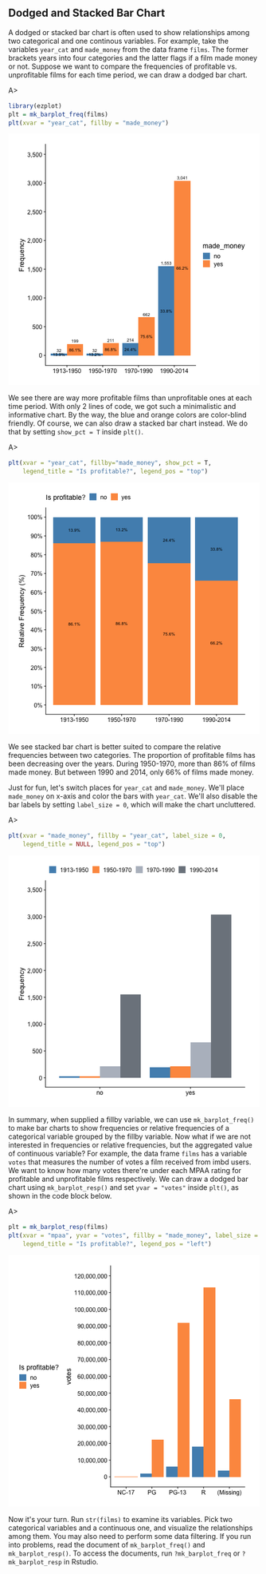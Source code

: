 ## Dodged and Stacked Bar Chart

A dodged or stacked bar chart is often used to show relationships among two 
categorical and one continous variables. For example, take the variables 
`year_cat` and `made_money` from the data frame `films`. The former brackets 
years into four categories and the latter flags if a film made money or not. 
Suppose we want to compare the frequencies of profitable vs. 
unprofitable films for each time period, we can draw a dodged bar chart.

A>
```r
library(ezplot)
plt = mk_barplot_freq(films)
plt(xvar = "year_cat", fillby = "made_money")
```

![Number of Profitable vs. Unprofitable Films for Each Time Period](images/barplot_dodged-1.png)
 
We see there are way more profitable films than unprofitable ones at each time 
period. With only 2 lines of code, we got such a minimalistic and informative 
chart. By the way, the blue and orange colors are color-blind friendly. 
Of course, we can also draw a stacked bar chart instead. We do that by setting
`show_pct = T` inside `plt()`.

A>
```r
plt(xvar = "year_cat", fillby="made_money", show_pct = T, 
    legend_title = "Is profitable?", legend_pos = "top")
```

![Percents of Profitable vs. Unprofitable Films for Each Time Period](images/barplot_stacked-1.png)

We see stacked bar chart is better suited to compare the relative frequencies
between two categories. The proportion of profitable films has been decreasing
over the years. During 1950-1970, more than 86% of films made money. But between
1990 and 2014, only 66% of films made money. 

Just for fun, let's switch places for `year_cat` and `made_money`. We'll place
`made_money` on x-axis and color the bars with `year_cat`. We'll also disable
the bar labels by setting `label_size = 0`, which will make the chart uncluttered.

A>
```r
plt(xvar = "made_money", fillby = "year_cat", label_size = 0,
    legend_title = NULL, legend_pos = "top")
```

![Number of Films at Each Period between Profitable and Unprofitable Films](images/barplot_dodged_p2-1.png)

In summary, when supplied a fillby variable, we can use `mk_barplot_freq()` to 
make bar charts to show frequencies or relative frequencies of a categorical 
variable grouped by the fillby variable. Now what if we are not interested in
frequencies or relative frequencies, but the aggregated value of continuous 
variable? For example, the data frame `films` has a variable `votes` that 
measures the number of votes a film received from imbd users. We want to know
how many votes there're under each MPAA rating for profitable and unprofitable
films respectively. We can draw a dodged bar chart using `mk_barplot_resp()` and
set `yvar = "votes"` inside `plt()`, as shown in the code block below. 

A>
```r
plt = mk_barplot_resp(films)
plt(xvar = "mpaa", yvar = "votes", fillby = "made_money", label_size = 0,
    legend_title = "Is profitable?", legend_pos = "left")
```

![Votes of Profitable and Unprofitable Films for each MAPP rating](images/barplot_dodged_p3-1.png)

Now it's your turn. Run `str(films)` to examine its variables. Pick two 
categorical variables and a continuous one, and visualize the relationships 
among them. You may also need to perform some data filtering. If you run into 
problems, read the document of `mk_barplot_freq()` and `mk_barplot_resp()`. 
To access the documents, run `?mk_barplot_freq` or `?mk_barplot_resp` in Rstudio.
